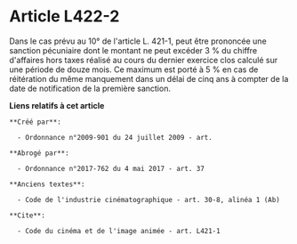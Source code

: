 # Article L422-2

Dans le cas prévu au 10° de l'article L. 421-1, peut être prononcée une sanction pécuniaire dont le montant ne peut excéder 3
% du chiffre d'affaires hors taxes réalisé au cours du dernier exercice clos calculé sur une période de douze mois. Ce
maximum est porté à 5 % en cas de réitération du même manquement dans un délai de cinq ans à compter de la date de
notification de la première sanction.

**Liens relatifs à cet article**

	**Créé par**:

	  - Ordonnance n°2009-901 du 24 juillet 2009 - art.

	**Abrogé par**:

	  - Ordonnance n°2017-762 du 4 mai 2017 - art. 37

	**Anciens textes**:

	  - Code de l'industrie cinématographique - art. 30-8, alinéa 1 (Ab)

	**Cite**:

	  - Code du cinéma et de l'image animée - art. L421-1
